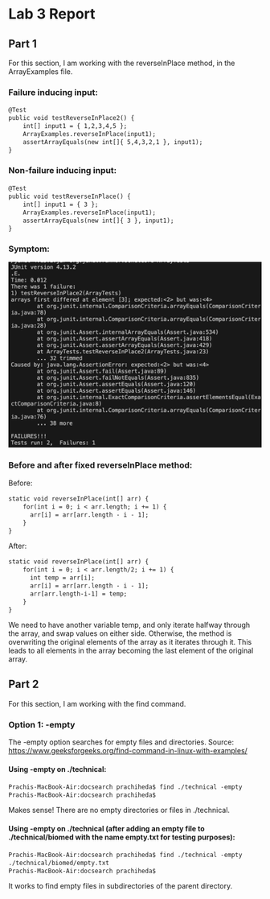 # Lab 3 Report

## Part 1

For this section, I am working with the reverseInPlace method, in the ArrayExamples file. 

### Failure inducing input: 
```
@Test 
public void testReverseInPlace2() {
    int[] input1 = { 1,2,3,4,5 };
    ArrayExamples.reverseInPlace(input1);
    assertArrayEquals(new int[]{ 5,4,3,2,1 }, input1);
}
```
### Non-failure inducing input: 
```
@Test 
public void testReverseInPlace() {
    int[] input1 = { 3 };
    ArrayExamples.reverseInPlace(input1);
    assertArrayEquals(new int[]{ 3 }, input1);
}
```
### Symptom: 
![Image](lab3ss1.png)

### Before and after fixed reverseInPlace method: 
Before: 
```
static void reverseInPlace(int[] arr) {
    for(int i = 0; i < arr.length; i += 1) {
      arr[i] = arr[arr.length - i - 1];
    }
}
```
After:
```
static void reverseInPlace(int[] arr) {
    for(int i = 0; i < arr.length/2; i += 1) {
      int temp = arr[i]; 
      arr[i] = arr[arr.length - i - 1];
      arr[arr.length-i-1] = temp; 
    }
}
```
We need to have another variable temp, and only iterate halfway through the array, and swap values on either side. Otherwise, the method is overwriting the original elements of the array as it iterates through it. This leads to all elements in the array becoming the last element of the original array.

## Part 2

For this section, I am working with the find command. 

### Option 1: -empty 
The -empty option searches for empty files and directories. Source: https://www.geeksforgeeks.org/find-command-in-linux-with-examples/

#### Using -empty on ./technical: 
```
Prachis-MacBook-Air:docsearch prachiheda$ find ./technical -empty
Prachis-MacBook-Air:docsearch prachiheda$
```
Makes sense! There are no empty directories or files in ./technical. 

#### Using -empty on ./technical (after adding an empty file to ./technical/biomed with the name empty.txt for testing purposes): 
```
Prachis-MacBook-Air:docsearch prachiheda$ find ./technical -empty
./technical/biomed/empty.txt
Prachis-MacBook-Air:docsearch prachiheda$
```
It works to find empty files in subdirectories of the parent directory. 

